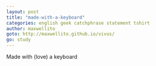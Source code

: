 ```yaml
---
layout: post
title: "made-with-a-keyboard"
categories: english geek catchphrase statement tshirt
author: maxwellito
goto: http://maxwellito.github.io/vivus/
go: study
---
```

Made with (love) a keyboard

